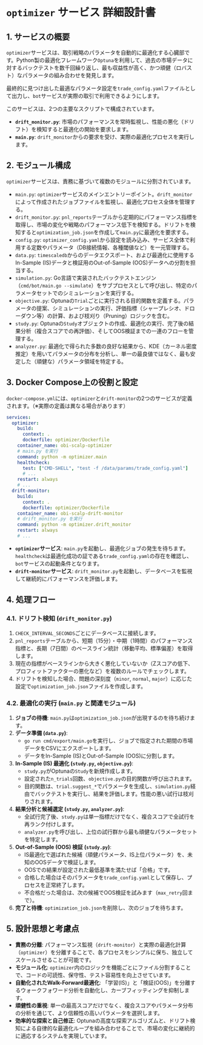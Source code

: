 # `optimizer` サービス 詳細設計書

## 1. サービスの概要

`optimizer`サービスは、取引戦略のパラメータを自動的に最適化する心臓部です。Python製の最適化フレームワーク`Optuna`を利用して、過去の市場データに対するバックテストを数千回繰り返し、最も収益性が高く、かつ頑健（ロバスト）なパラメータの組み合わせを発見します。

最終的に見つけ出した最適なパラメータ設定を`trade_config.yaml`ファイルとして出力し、`bot`サービスが実際の取引で利用できるようにします。

このサービスは、2つの主要なスクリプトで構成されています。
- **`drift_monitor.py`**: 市場のパフォーマンスを常時監視し、性能の悪化（ドリフト）を検知すると最適化の開始を要求します。
- **`main.py`**: `drift_monitor`からの要求を受け、実際の最適化プロセスを実行します。

## 2. モジュール構成

`optimizer`サービスは、責務に基づいて複数のモジュールに分割されています。

- `main.py`: `optimizer`サービスのメインエントリーポイント。`drift_monitor`によって作成されたジョブファイルを監視し、最適化プロセス全体を管理する。
- `drift_monitor.py`: `pnl_reports`テーブルから定期的にパフォーマンス指標を取得し、市場の変化や戦略のパフォーマンス低下を検知する。ドリフトを検知すると`optimization_job.json`を作成して`main.py`に最適化を要求する。
- `config.py`: `optimizer_config.yaml`から設定を読み込み、サービス全体で利用する定数やパラメータ（DB接続情報、各種閾値など）を一元管理する。
- `data.py`: `timescaledb`からのデータエクスポート、および最適化に使用するIn-Sample (IS)データと検証用のOut-of-Sample (OOS)データへの分割を担当する。
- `simulation.py`: Go言語で実装されたバックテストエンジン（`cmd/bot/main.go --simulate`）をサブプロセスとして呼び出し、特定のパラメータセットでのシミュレーションを実行する。
- `objective.py`: Optunaの`Trial`ごとに実行される目的関数を定義する。パラメータの提案、シミュレーションの実行、評価指標（シャープレシオ、ドローダウン等）の計算、および枝刈り（Pruning）ロジックを含む。
- `study.py`: Optunaの`Study`オブジェクトの作成、最適化の実行、完了後の結果分析（複合スコアでの再評価）、そしてOOS検証までの一連のフローを管理する。
- `analyzer.py`: 最適化で得られた多数の良好な結果から、KDE（カーネル密度推定）を用いてパラメータの分布を分析し、単一の最良値ではなく、最も安定した（頑健な）パラメータ領域を特定する。

## 3. Docker Compose上の役割と設定

`docker-compose.yml`には、`optimizer`と`drift-monitor`の2つのサービスが定義されます。（※実際の定義は異なる場合があります）

```yaml
services:
  optimizer:
    build:
      context: .
      dockerfile: optimizer/Dockerfile
    container_name: obi-scalp-optimizer
    # main.py を実行
    command: python -m optimizer.main
    healthcheck:
      test: ["CMD-SHELL", "test -f /data/params/trade_config.yaml"]
      # ...
    restart: always
    # ...
  drift-monitor:
    build:
      context: .
      dockerfile: optimizer/Dockerfile
    container_name: obi-scalp-drift-monitor
    # drift_monitor.py を実行
    command: python -m optimizer.drift_monitor
    restart: always
    # ...
```

-   **`optimizer`サービス**: `main.py`を起動し、最適化ジョブの発生を待ちます。`healthcheck`は最適化成功の証である`trade_config.yaml`の存在を確認し、`bot`サービスの起動条件となります。
-   **`drift-monitor`サービス**: `drift_monitor.py`を起動し、データベースを監視して継続的にパフォーマンスを評価します。

## 4. 処理フロー

### 4.1. ドリフト検知 (`drift_monitor.py`)

1.  `CHECK_INTERVAL_SECONDS`ごとにデータベースに接続します。
2.  `pnl_reports`テーブルから、短期（15分）・中期（1時間）のパフォーマンス指標と、長期（7日間）のベースライン統計（移動平均、標準偏差）を取得します。
3.  現在の指標がベースラインから大きく悪化していないか（Zスコアの低下、プロフィットファクターの悪化など）を複数のルールでチェックします。
4.  ドリフトを検知した場合、問題の深刻度（`minor`, `normal`, `major`）に応じた設定で`optimization_job.json`ファイルを作成します。

### 4.2. 最適化の実行 (`main.py` と関連モジュール)

1.  **ジョブの待機**: `main.py`は`optimization_job.json`が出現するのを待ち続けます。
2.  **データ準備 (`data.py`)**:
    -   `go run cmd/export/main.go`を実行し、ジョブで指定された期間の市場データをCSVにエクスポートします。
    -   データをIn-Sample (IS)とOut-of-Sample (OOS)に分割します。
3.  **In-Sample (IS) 最適化 (`study.py`, `objective.py`)**:
    -   `study.py`がOptunaの`Study`を新規作成します。
    -   設定された`n_trials`回数、`objective.py`の目的関数が呼び出されます。
    -   目的関数は、`trial.suggest_*`でパラメータを生成し、`simulation.py`経由でバックテストを実行し、結果を評価します。性能の悪い試行は枝刈りされます。
4.  **結果分析と候補選定 (`study.py`, `analyzer.py`)**:
    -   全試行完了後、`study.py`は単一指標だけでなく、複合スコアで全試行を再ランク付けします。
    -   `analyzer.py`を呼び出し、上位の試行群から最も頑健なパラメータセットを特定します。
5.  **Out-of-Sample (OOS) 検証 (`study.py`)**:
    -   IS最適化で選ばれた候補（頑健パラメータ、IS上位パラメータ）を、未知のOOSデータで検証します。
    -   OOSでの結果が設定された最低基準を満たせば「合格」です。
    -   合格した場合はそのパラメータを`trade_config.yaml`として保存し、プロセスを正常終了します。
    -   不合格だった場合は、次の候補でOOS検証を試みます（`max_retry`回まで）。
6.  **完了と待機**: `optimization_job.json`を削除し、次のジョブを待ちます。

## 5. 設計思想と考慮点

-   **責務の分離**: パフォーマンス監視（`drift-monitor`）と実際の最適化計算（`optimizer`）を分離することで、各プロセスをシンプルに保ち、独立してスケールさせることが可能です。
-   **モジュール化**: `optimizer`内のロジックを機能ごとにファイル分割することで、コードの可読性、保守性、テスト容易性を向上させています。
-   **自動化されたWalk-Forward最適化**: 「学習(IS)」と「検証(OOS)」を分離するウォークフォワード分析を自動化し、カーブフィッティングを抑制します。
-   **頑健性の重視**: 単一の最高スコアだけでなく、複合スコアやパラメータ分布の分析を通じて、より信頼性の高いパラメータを選択します。
-   **効率的な探索と自己修正**: Optunaの高度な探索アルゴリズムと、ドリフト検知による自律的な最適化ループを組み合わせることで、市場の変化に継続的に適応するシステムを実現しています。
